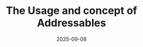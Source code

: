 ---
title: "The Usage and concept of Addressables"
creator: "ljf12825" 
tags: ["Unity", "Game"]
draft: false
featured_image: "/images/gamelife.jpg"
summary: "The Usage and concept of AddressablesThe Usage and concept of AddressablesThe Usage and concept of AddressablesThe Usage and concept of Addressables"
date: 2025-09-08
---